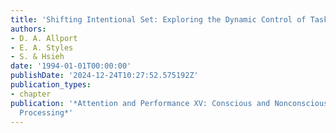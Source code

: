 ```yaml
---
title: 'Shifting Intentional Set: Exploring the Dynamic Control of Tasks.'
authors:
- D. A. Allport
- E. A. Styles
- S. & Hsieh
date: '1994-01-01T00:00:00'
publishDate: '2024-12-24T10:27:52.575192Z'
publication_types:
- chapter
publication: '*Attention and Performance XV: Conscious and Nonconscious Information
  Processing*'
---
```

